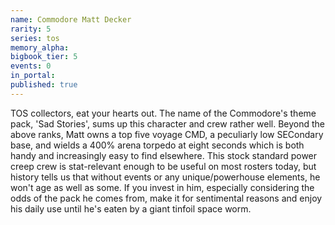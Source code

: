 ```yaml
---
name: Commodore Matt Decker
rarity: 5
series: tos
memory_alpha:
bigbook_tier: 5
events: 0
in_portal:
published: true
---
```


TOS collectors, eat your hearts out. The name of the Commodore's theme pack, 'Sad Stories', sums up this character and crew rather well. Beyond the above ranks, Matt owns a top five voyage CMD, a peculiarly low SECondary base, and wields a 400% arena torpedo at eight seconds which is both handy and increasingly easy to find elsewhere. This stock standard power creep crew is stat-relevant enough to be useful on most rosters today, but history tells us that without events or any unique/powerhouse elements, he won't age as well as some. If you invest in him, especially considering the odds of the pack he comes from, make it for sentimental reasons and enjoy his daily use until he's eaten by a giant tinfoil space worm.
